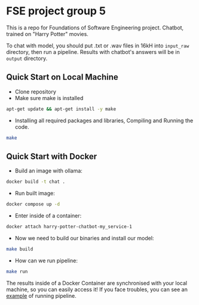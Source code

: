 # FSE project group 5

This is a repo for Foundations of Software Engineering project.
Chatbot, trained on "Harry Potter" movies.

To chat with model, you should put .txt or .wav files in 16kH into `input_raw` directory, then run a pipeline. Results with chatbot's answers will be in `output` directory.
## Quick Start on Local Machine
- Clone repository
- Make sure make is installed
```bash
apt-get update && apt-get install -y make
```
- Installing all required packages and libraries, Compiling and Running the code.
```bash
make
```

## Quick Start with Docker
- Build an image with ollama:
```bash
docker build -t chat .
``` 
- Run built image:
```bash
docker compose up -d
``` 
- Enter inside of a container:
```bash
docker attach harry-potter-chatbot-my_service-1
```

- Now we need to build our binaries and install our model:
```bash
make build
```

- How can we run pipeline:
```bash
make run
```

The results inside of a Docker Container are synchronised with your local machine, so you can easily access it!
If you face troubles, you can see an [example](https://docs.google.com/document/d/1tmJe3JeOYnpJrmpp5Q5EJQRtc8e-bT2HwHdDN08ftX0/edit?usp=sharing) of running pipeline.


<!-- - Now we need to build our binaries and install our model:
```bash
make build
```

- To Preprocess our data:
```bash
make preprocessing
```

- To Process our data:
```bash
make processing
```

- To Postprocess our data:
```bash
make postprocessing
```

The results inside of a Docker Container are synchronised with your local machine, so you can easily access it! -->
